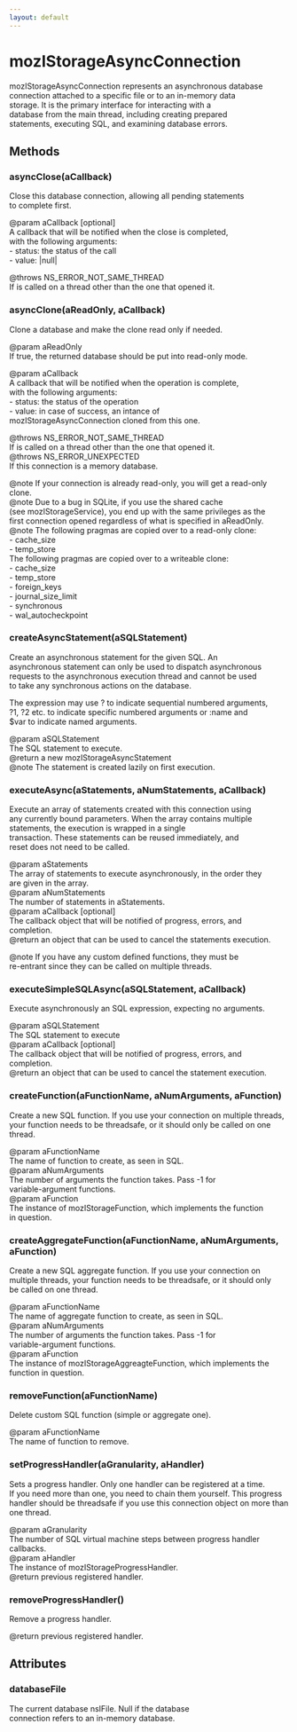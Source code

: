 ```yaml
---
layout: default
---
```


# mozIStorageAsyncConnection #
  
mozIStorageAsyncConnection represents an asynchronous database  
connection attached to a specific file or to an in-memory data  
storage.  It is the primary interface for interacting with a  
database from the main thread, including creating prepared  
statements, executing SQL, and examining database errors.  
  

## Methods ##

### asyncClose(aCallback) ###
  
Close this database connection, allowing all pending statements  
to complete first.  
  
@param aCallback [optional]  
       A callback that will be notified when the close is completed,  
       with the following arguments:  
       - status: the status of the call  
       - value: |null|  
  
@throws NS_ERROR_NOT_SAME_THREAD  
        If is called on a thread other than the one that opened it.  
  

### asyncClone(aReadOnly, aCallback) ###
  
Clone a database and make the clone read only if needed.  
  
@param aReadOnly  
       If true, the returned database should be put into read-only mode.  
  
@param aCallback  
       A callback that will be notified when the operation is complete,  
       with the following arguments:  
       - status: the status of the operation  
       - value: in case of success, an intance of  
            mozIStorageAsyncConnection cloned from this one.  
  
@throws NS_ERROR_NOT_SAME_THREAD  
        If is called on a thread other than the one that opened it.  
@throws NS_ERROR_UNEXPECTED  
        If this connection is a memory database.  
  
@note If your connection is already read-only, you will get a read-only  
      clone.  
@note Due to a bug in SQLite, if you use the shared cache  
      (see mozIStorageService), you end up with the same privileges as the  
      first connection opened regardless of what is specified in aReadOnly.  
@note The following pragmas are copied over to a read-only clone:  
       - cache_size  
       - temp_store  
      The following pragmas are copied over to a writeable clone:  
       - cache_size  
       - temp_store  
       - foreign_keys  
       - journal_size_limit  
       - synchronous  
       - wal_autocheckpoint  
  

### createAsyncStatement(aSQLStatement) ###
  
Create an asynchronous statement for the given SQL. An  
asynchronous statement can only be used to dispatch asynchronous  
requests to the asynchronous execution thread and cannot be used  
to take any synchronous actions on the database.  
  
The expression may use ? to indicate sequential numbered arguments,  
?1, ?2 etc. to indicate specific numbered arguments or :name and  
$var to indicate named arguments.  
  
@param aSQLStatement  
       The SQL statement to execute.  
@return a new mozIStorageAsyncStatement  
@note The statement is created lazily on first execution.  
  

### executeAsync(aStatements, aNumStatements, aCallback) ###
  
Execute an array of statements created with this connection using  
any currently bound parameters. When the array contains multiple  
statements, the execution is wrapped in a single  
transaction. These statements can be reused immediately, and  
reset does not need to be called.  
  
@param aStatements  
       The array of statements to execute asynchronously, in the order they  
       are given in the array.  
@param aNumStatements  
       The number of statements in aStatements.  
@param aCallback [optional]  
       The callback object that will be notified of progress, errors, and  
       completion.  
@return an object that can be used to cancel the statements execution.  
  
@note If you have any custom defined functions, they must be  
       re-entrant since they can be called on multiple threads.  
  

### executeSimpleSQLAsync(aSQLStatement, aCallback) ###
  
Execute asynchronously an SQL expression, expecting no arguments.  
  
@param aSQLStatement  
       The SQL statement to execute  
@param aCallback [optional]  
       The callback object that will be notified of progress, errors, and  
       completion.  
@return an object that can be used to cancel the statement execution.  
  

### createFunction(aFunctionName, aNumArguments, aFunction) ###
  
Create a new SQL function.  If you use your connection on multiple threads,  
your function needs to be threadsafe, or it should only be called on one  
thread.  
  
@param aFunctionName  
       The name of function to create, as seen in SQL.  
@param aNumArguments  
       The number of arguments the function takes. Pass -1 for  
       variable-argument functions.  
@param aFunction  
       The instance of mozIStorageFunction, which implements the function  
       in question.  
  

### createAggregateFunction(aFunctionName, aNumArguments, aFunction) ###
  
Create a new SQL aggregate function.  If you use your connection on  
multiple threads, your function needs to be threadsafe, or it should only  
be called on one thread.  
  
@param aFunctionName  
       The name of aggregate function to create, as seen in SQL.  
@param aNumArguments  
       The number of arguments the function takes. Pass -1 for  
       variable-argument functions.  
@param aFunction  
       The instance of mozIStorageAggreagteFunction, which implements the  
       function in question.  
  

### removeFunction(aFunctionName) ###
  
Delete custom SQL function (simple or aggregate one).  
  
@param aFunctionName  
       The name of function to remove.  
  

### setProgressHandler(aGranularity, aHandler) ###
  
Sets a progress handler. Only one handler can be registered at a time.  
If you need more than one, you need to chain them yourself.  This progress  
handler should be threadsafe if you use this connection object on more than  
one thread.  
  
@param aGranularity  
       The number of SQL virtual machine steps between progress handler  
       callbacks.  
@param aHandler  
       The instance of mozIStorageProgressHandler.  
@return previous registered handler.  
  

### removeProgressHandler() ###
  
Remove a progress handler.  
  
@return previous registered handler.  
  

## Attributes ##

### databaseFile ###
  
The current database nsIFile.  Null if the database  
connection refers to an in-memory database.  
  
